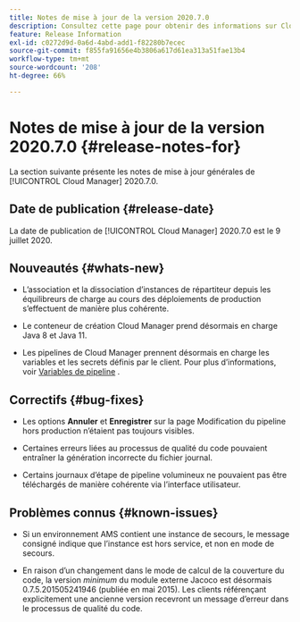 ```yaml
---
title: Notes de mise à jour de la version 2020.7.0
description: Consultez cette page pour obtenir des informations sur Cloud Manager 2020.7.0.
feature: Release Information
exl-id: c0272d9d-0a6d-4abd-add1-f82280b7ecec
source-git-commit: f855fa91656e4b3806a617d61ea313a51fae13b4
workflow-type: tm+mt
source-wordcount: '208'
ht-degree: 66%

---
```


# Notes de mise à jour de la version 2020.7.0 {#release-notes-for}

La section suivante présente les notes de mise à jour générales de [!UICONTROL Cloud Manager] 2020.7.0.

## Date de publication {#release-date}

La date de publication de [!UICONTROL Cloud Manager] 2020.7.0 est le 9 juillet 2020.

## Nouveautés {#whats-new}

* L’association et la dissociation d’instances de répartiteur depuis les équilibreurs de charge au cours des déploiements de production s’effectuent de manière plus cohérente.

* Le conteneur de création Cloud Manager prend désormais en charge Java 8 et Java 11.

* Les pipelines de Cloud Manager prennent désormais en charge les variables et les secrets définis par le client. Pour plus d’informations, voir [Variables de pipeline](/help/getting-started/build-environment.md#pipeline-variables) .

## Correctifs {#bug-fixes}

* Les options **Annuler** et **Enregistrer** sur la page Modification du pipeline hors production n’étaient pas toujours visibles.

* Certaines erreurs liées au processus de qualité du code pouvaient entraîner la génération incorrecte du fichier journal.

* Certains journaux d’étape de pipeline volumineux ne pouvaient pas être téléchargés de manière cohérente via l’interface utilisateur.

## Problèmes connus {#known-issues}

* Si un environnement AMS contient une instance de secours, le message consigné indique que l’instance est hors service, et non en mode de secours.

* En raison d’un changement dans le mode de calcul de la couverture du code, la version _minimum_ du module externe Jacoco est désormais 0.7.5.201505241946 (publiée en mai 2015). Les clients référençant explicitement une ancienne version recevront un message d’erreur dans le processus de qualité du code.
